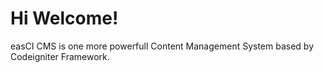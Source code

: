# Hi Welcome!

easCI CMS is one more powerfull Content Management System based by Codeigniter Framework.
